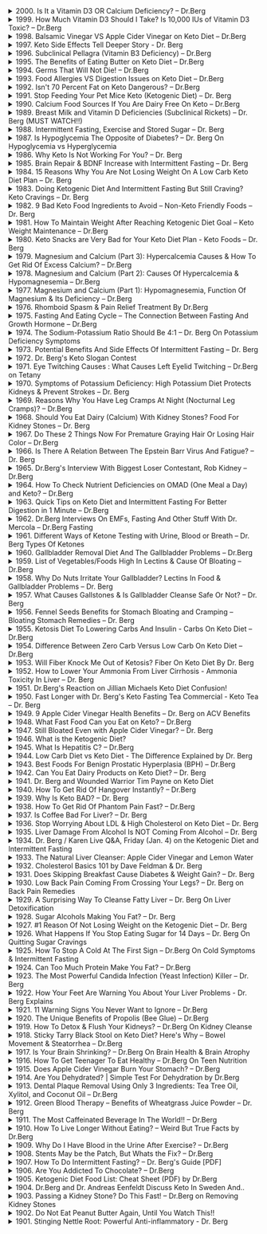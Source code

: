 <details>
<summary>2000. Is It a Vitamin D3 OR Calcium Deficiency? – Dr.Berg</summary>

[[Youtube]](https://www.youtube.com/watch?v=r-IpzwZJDYM)


</details>

<details>
<summary>1999. How Much Vitamin D3 Should I Take? Is 10,000 IUs of Vitamin D3 Toxic? – Dr.Berg</summary>

[[Youtube]](https://www.youtube.com/watch?v=q2glDkfDUiM)


</details>

<details>
<summary>1998. Balsamic Vinegar VS Apple Cider Vinegar on Keto Diet – Dr.Berg</summary>

[[Youtube]](https://www.youtube.com/watch?v=xlilCytP9Pc)


</details>

<details>
<summary>1997. Keto Side Effects Tell Deeper Story - Dr. Berg</summary>

[[Youtube]](https://www.youtube.com/watch?v=0tXrhPFj9Fw)


</details>

<details>
<summary>1996. Subclinical Pellagra (Vitamin B3 Deficiency) – Dr.Berg</summary>

[[Youtube]](https://www.youtube.com/watch?v=oVXUdhH7z0M)


</details>

<details>
<summary>1995. The Benefits of Eating Butter on Keto Diet – Dr.Berg</summary>

[[Youtube]](https://www.youtube.com/watch?v=p8cP0zll6do)


</details>

<details>
<summary>1994. Germs That Will Not Die! – Dr.Berg</summary>

[[Youtube]](https://www.youtube.com/watch?v=VyA4Yi2nb5Q)


</details>

<details>
<summary>1993. Food Allergies VS Digestion Issues on Keto Diet – Dr.Berg</summary>

[[Youtube]](https://www.youtube.com/watch?v=ZC6hE8iLpiI)


</details>

<details>
<summary>1992. Isn't 70 Percent Fat on Keto Dangerous? – Dr.Berg</summary>

[[Youtube]](https://www.youtube.com/watch?v=tyPTFlE6tKg)


</details>

<details>
<summary>1991. Stop Feeding Your Pet Mice Keto (Ketogenic Diet) – Dr. Berg</summary>

[[Youtube]](https://www.youtube.com/watch?v=2LskFJ5fRK8)


</details>

<details>
<summary>1990. Calcium Food Sources If You Are Dairy Free On Keto – Dr.Berg</summary>

[[Youtube]](https://www.youtube.com/watch?v=SMTWMwiGlTc)


</details>

<details>
<summary>1989. Breast Milk and Vitamin D Deficiencies (Subclinical Rickets) – Dr. Berg (MUST WATCH!!)</summary>

[[Youtube]](https://www.youtube.com/watch?v=aB2qYuUUoDE)


</details>

<details>
<summary>1988. Intermittent Fasting, Exercise and Stored Sugar – Dr. Berg</summary>

[[Youtube]](https://www.youtube.com/watch?v=F6tYnMRKkXI)


</details>

<details>
<summary>1987. Is Hypoglycemia The Opposite of Diabetes? – Dr. Berg On Hypoglycemia vs Hyperglycemia</summary>

[[Youtube]](https://www.youtube.com/watch?v=ur76HU-S3jA)


</details>

<details>
<summary>1986. Why Keto Is Not Working For You? – Dr. Berg</summary>

[[Youtube]](https://www.youtube.com/watch?v=HScbz8CflGY)


</details>

<details>
<summary>1985. Brain Repair & BDNF Increase with Intermittent Fasting – Dr. Berg</summary>

[[Youtube]](https://www.youtube.com/watch?v=YccBeF1u_Ac)


</details>

<details>
<summary>1984. 15 Reasons Why You Are Not Losing Weight On A Low Carb Keto Diet Plan – Dr. Berg</summary>

[[Youtube]](https://www.youtube.com/watch?v=kx-2iz54huk)


</details>

<details>
<summary>1983. Doing Ketogenic Diet And Intermittent Fasting But Still Craving? Keto Cravings – Dr. Berg</summary>

[[Youtube]](https://www.youtube.com/watch?v=woTz1sG8rpI)


</details>

<details>
<summary>1982. 9 Bad Keto Food Ingredients to Avoid – Non-Keto Friendly Foods – Dr. Berg</summary>

[[Youtube]](https://www.youtube.com/watch?v=FJXXEwvJ5_U)


</details>

<details>
<summary>1981. How To Maintain Weight After Reaching Ketogenic Diet Goal – Keto Weight Maintenance – Dr.Berg</summary>

[[Youtube]](https://www.youtube.com/watch?v=h4yPJCHPfzs)


</details>

<details>
<summary>1980. Keto Snacks are Very Bad for Your Keto Diet Plan - Keto Foods – Dr. Berg</summary>

[[Youtube]](https://www.youtube.com/watch?v=zPF67mY3R8g)


</details>

<details>
<summary>1979. Magnesium and Calcium (Part 3): Hypercalcemia Causes & How To Get Rid Of Excess Calcium? – Dr.Berg</summary>

[[Youtube]](https://www.youtube.com/watch?v=9lEAzabnPtk)


</details>

<details>
<summary>1978. Magnesium and Calcium (Part 2): Causes Of Hypercalcemia & Hypomagnesemia – Dr.Berg</summary>

[[Youtube]](https://www.youtube.com/watch?v=LcePNeNHefM)


</details>

<details>
<summary>1977. Magnesium and Calcium (Part 1): Hypomagnesemia, Function Of Magnesium & Its Deficiency – Dr.Berg</summary>

[[Youtube]](https://www.youtube.com/watch?v=z8L4uE0ZUVg)


</details>

<details>
<summary>1976. Rhomboid Spasm & Pain Relief Treatment By Dr.Berg</summary>

[[Youtube]](https://www.youtube.com/watch?v=NJhnwxa9Jz0)


</details>

<details>
<summary>1975. Fasting And Eating Cycle – The Connection Between Fasting And Growth Hormone – Dr.Berg</summary>

[[Youtube]](https://www.youtube.com/watch?v=PleuzF9Ceto)


</details>

<details>
<summary>1974. The Sodium-Potassium Ratio Should Be 4:1 – Dr. Berg On Potassium Deficiency Symptoms</summary>

[[Youtube]](https://www.youtube.com/watch?v=kS42ykUl5-E)


</details>

<details>
<summary>1973. Potential Benefits And Side Effects Of Intermittent Fasting – Dr. Berg</summary>

[[Youtube]](https://www.youtube.com/watch?v=Y54sBoT4UbI)


</details>

<details>
<summary>1972. Dr. Berg's Keto Slogan Contest</summary>

[[Youtube]](https://www.youtube.com/watch?v=ptkt-3fBDEs)


</details>

<details>
<summary>1971. Eye Twitching Causes : What Causes Left Eyelid Twitching – Dr.Berg on Tetany</summary>

[[Youtube]](https://www.youtube.com/watch?v=94Q-1Fjp9io)


</details>

<details>
<summary>1970. Symptoms of Potassium Deficiency: High Potassium Diet Protects Kidneys & Prevent Strokes – Dr. Berg</summary>

[[Youtube]](https://www.youtube.com/watch?v=67sCkku8u3o)


</details>

<details>
<summary>1969. Reasons Why You Have Leg Cramps At Night (Nocturnal Leg Cramps)? – Dr.Berg</summary>

[[Youtube]](https://www.youtube.com/watch?v=lEMBTx2EtFw)


</details>

<details>
<summary>1968. Should You Eat Dairy (Calcium) With Kidney Stones? Food For Kidney Stones – Dr. Berg</summary>

[[Youtube]](https://www.youtube.com/watch?v=3GjCWe7rTOc)


</details>

<details>
<summary>1967. Do These 2 Things Now For Premature Graying Hair Or Losing Hair Color – Dr.Berg</summary>

[[Youtube]](https://www.youtube.com/watch?v=SpWVJ1nGJfo)


</details>

<details>
<summary>1966. Is There A Relation Between The Epstein Barr Virus And Fatigue? – Dr. Berg</summary>

[[Youtube]](https://www.youtube.com/watch?v=v8WwNeP5J3o)


</details>

<details>
<summary>1965. Dr.Berg's Interview With Biggest Loser Contestant, Rob Kidney – Dr.Berg</summary>

[[Youtube]](https://www.youtube.com/watch?v=lGrFu6xIa5k)


</details>

<details>
<summary>1964. How To Check Nutrient Deficiencies on OMAD (One Meal a Day) and Keto? – Dr.Berg</summary>

[[Youtube]](https://www.youtube.com/watch?v=GvT4YuwKfHw)


</details>

<details>
<summary>1963. Quick Tips on Keto Diet and Intermittent Fasting For Better Digestion in 1 Minute – Dr.Berg</summary>

[[Youtube]](https://www.youtube.com/watch?v=lmIrehCI1Sk)


</details>

<details>
<summary>1962. Dr.Berg Interviews On EMFs, Fasting And Other Stuff With Dr. Mercola – Dr.Berg Fasting</summary>

[[Youtube]](https://www.youtube.com/watch?v=qsRBYKsdshQ)


</details>

<details>
<summary>1961. Different Ways of Ketone Testing with Urine, Blood or Breath – Dr. Berg Types Of Ketones</summary>

[[Youtube]](https://www.youtube.com/watch?v=eiot3waa3yU)


</details>

<details>
<summary>1960. Gallbladder Removal Diet And The Gallbladder Problems – Dr.Berg</summary>

[[Youtube]](https://www.youtube.com/watch?v=24jitdT7z58)


</details>

<details>
<summary>1959. List of Vegetables/Foods High In Lectins & Cause Of Bloating – Dr.Berg</summary>

[[Youtube]](https://www.youtube.com/watch?v=9EKlzQzGKpg)


</details>

<details>
<summary>1958. Why Do Nuts Irritate Your Gallbladder? Lectins In Food & Gallbladder Problems – Dr. Berg</summary>

[[Youtube]](https://www.youtube.com/watch?v=e-sYZnG7-HU)


</details>

<details>
<summary>1957. What Causes Gallstones & Is Gallbladder Cleanse Safe Or Not? – Dr. Berg</summary>

[[Youtube]](https://www.youtube.com/watch?v=2oUvwXAZzEI)


</details>

<details>
<summary>1956. Fennel Seeds Benefits for Stomach Bloating and Cramping – Bloating Stomach Remedies – Dr. Berg</summary>

[[Youtube]](https://www.youtube.com/watch?v=mjnJKuFv6X0)


</details>

<details>
<summary>1955. Ketosis Diet To Lowering Carbs And Insulin - Carbs On Keto Diet – Dr.Berg</summary>

[[Youtube]](https://www.youtube.com/watch?v=4t4OlImxtt0)


</details>

<details>
<summary>1954. Difference Between Zero Carb Versus Low Carb On Keto Diet – Dr.Berg</summary>

[[Youtube]](https://www.youtube.com/watch?v=OzGwBeFK87g)


</details>

<details>
<summary>1953. Will Fiber Knock Me Out of Ketosis? Fiber On Keto Diet By Dr. Berg</summary>

[[Youtube]](https://www.youtube.com/watch?v=AYtbXPExsUM)


</details>

<details>
<summary>1952. How to Lower Your Ammonia From Liver Cirrhosis - Ammonia Toxicity In Liver – Dr. Berg</summary>

[[Youtube]](https://www.youtube.com/watch?v=iiDbC0KdSzk)


</details>

<details>
<summary>1951. Dr.Berg's Reaction on Jillian Michaels Keto Diet Confusion!</summary>

[[Youtube]](https://www.youtube.com/watch?v=fYOa4z6CiP0)


</details>

<details>
<summary>1950. Fast Longer with Dr. Berg's Keto Fasting Tea Commercial - Keto Tea – Dr. Berg</summary>

[[Youtube]](https://www.youtube.com/watch?v=iwT4oFJ9Vz8)


</details>

<details>
<summary>1949. 9 Apple Cider Vinegar Health Benefits – Dr. Berg on ACV Benefits</summary>

[[Youtube]](https://www.youtube.com/watch?v=qTzxfoL82n8)


</details>

<details>
<summary>1948. What Fast Food Can you Eat on Keto? – Dr.Berg</summary>

[[Youtube]](https://www.youtube.com/watch?v=EXzVJvR4Ui4)


</details>

<details>
<summary>1947. Still Bloated Even with Apple Cider Vinegar? – Dr. Berg</summary>

[[Youtube]](https://www.youtube.com/watch?v=hj-q_LPgfQs)


</details>

<details>
<summary>1946. What is the Ketogenic Diet?</summary>

[[Youtube]](https://www.youtube.com/watch?v=JATFrKrG9Cc)


</details>

<details>
<summary>1945. What Is Hepatitis C? – Dr.Berg</summary>

[[Youtube]](https://www.youtube.com/watch?v=2Qx-c_rqswI)


</details>

<details>
<summary>1944. Low Carb Diet vs Keto Diet - The Difference Explained by Dr. Berg</summary>

[[Youtube]](https://www.youtube.com/watch?v=nDR6TM64xWc)


</details>

<details>
<summary>1943. Best Foods For Benign Prostatic Hyperplasia (BPH) – Dr.Berg</summary>

[[Youtube]](https://www.youtube.com/watch?v=CH7Ox6aYwxc)


</details>

<details>
<summary>1942. Can You Eat Dairy Products on Keto Diet? – Dr. Berg</summary>

[[Youtube]](https://www.youtube.com/watch?v=Gzuq_7y6s9A)


</details>

<details>
<summary>1941. Dr. Berg and Wounded Warrior Tim Payne on Keto Diet</summary>

[[Youtube]](https://www.youtube.com/watch?v=la_3xi8MnEY)


</details>

<details>
<summary>1940. How To Get Rid Of Hangover Instantly? – Dr.Berg</summary>

[[Youtube]](https://www.youtube.com/watch?v=ZNH_u-A6RZk)


</details>

<details>
<summary>1939. Why Is Keto BAD? – Dr. Berg</summary>

[[Youtube]](https://www.youtube.com/watch?v=SFTJNnRWQbY)


</details>

<details>
<summary>1938. How To Get Rid Of Phantom Pain Fast? – Dr.Berg</summary>

[[Youtube]](https://www.youtube.com/watch?v=43WLjkVenI8)


</details>

<details>
<summary>1937. Is Coffee Bad For Liver? – Dr. Berg</summary>

[[Youtube]](https://www.youtube.com/watch?v=gksfaHvO1kE)


</details>

<details>
<summary>1936. Stop Worrying About LDL & High Cholesterol on Keto Diet – Dr. Berg</summary>

[[Youtube]](https://www.youtube.com/watch?v=dWMaXJtoXBo)


</details>

<details>
<summary>1935. Liver Damage From Alcohol Is NOT Coming From Alcohol – Dr. Berg</summary>

[[Youtube]](https://www.youtube.com/watch?v=wWlAIxvzlEw)


</details>

<details>
<summary>1934. Dr. Berg / Karen Live Q&A, Friday (Jan. 4) on the Ketogenic Diet and Intermittent Fasting</summary>

[[Youtube]](https://www.youtube.com/watch?v=7-_J31ZykJM)


</details>

<details>
<summary>1933. The Natural Liver Cleanser: Apple Cider Vinegar and Lemon Water</summary>

[[Youtube]](https://www.youtube.com/watch?v=eqQnJIx17io)


</details>

<details>
<summary>1932. Cholesterol Basics 101 by Dave Feldman & Dr. Berg</summary>

[[Youtube]](https://www.youtube.com/watch?v=JkZvFjW82Mk)


</details>

<details>
<summary>1931. Does Skipping Breakfast Cause Diabetes & Weight Gain? – Dr. Berg</summary>

[[Youtube]](https://www.youtube.com/watch?v=vCHnAFnYBRc)


</details>

<details>
<summary>1930. Low Back Pain Coming From Crossing Your Legs? – Dr. Berg on Back Pain Remedies</summary>

[[Youtube]](https://www.youtube.com/watch?v=9audjsJxvdM)


</details>

<details>
<summary>1929. A Surprising Way To Cleanse Fatty Liver – Dr. Berg On Liver Detoxification</summary>

[[Youtube]](https://www.youtube.com/watch?v=weZ_BoMptLI)


</details>

<details>
<summary>1928. Sugar Alcohols Making You Fat? – Dr. Berg</summary>

[[Youtube]](https://www.youtube.com/watch?v=lWrecoI2Wmo)


</details>

<details>
<summary>1927. #1 Reason Of Not Losing Weight on the Ketogenic Diet – Dr. Berg</summary>

[[Youtube]](https://www.youtube.com/watch?v=9S5xspoLTvg)


</details>

<details>
<summary>1926. What Happens If You Stop Eating Sugar for 14 Days – Dr. Berg On Quitting Sugar Cravings</summary>

[[Youtube]](https://www.youtube.com/watch?v=mRj1RKh4xyY)


</details>

<details>
<summary>1925. How To Stop A Cold At The First Sign – Dr.Berg On Cold Symptoms & Intermittent Fasting</summary>

[[Youtube]](https://www.youtube.com/watch?v=_K-nq704I8E)


</details>

<details>
<summary>1924. Can Too Much Protein Make You Fat? – Dr.Berg</summary>

[[Youtube]](https://www.youtube.com/watch?v=jivs8wYzNxw)


</details>

<details>
<summary>1923. The Most Powerful Candida Infection (Yeast Infection) Killer – Dr. Berg</summary>

[[Youtube]](https://www.youtube.com/watch?v=OjdweOuY_xw)


</details>

<details>
<summary>1922. How Your Feet Are Warning You About Your Liver Problems - Dr. Berg Explains</summary>

[[Youtube]](https://www.youtube.com/watch?v=CsTmgX32Uk8)


</details>

<details>
<summary>1921. 11 Warning Signs You Never Want to Ignore – Dr.Berg</summary>

[[Youtube]](https://www.youtube.com/watch?v=xkBKDbSf4Po)


</details>

<details>
<summary>1920. The Unique Benefits of Propolis (Bee Glue) – Dr.Berg</summary>

[[Youtube]](https://www.youtube.com/watch?v=LePHVeGDwAk)


</details>

<details>
<summary>1919. How To Detox & Flush Your Kidneys? – Dr.Berg On Kidney Cleanse</summary>

[[Youtube]](https://www.youtube.com/watch?v=GZhA-pItUo4)


</details>

<details>
<summary>1918. Sticky Tarry Black Stool on Keto Diet? Here's Why – Bowel Movement & Steatorrhea – Dr.Berg</summary>

[[Youtube]](https://www.youtube.com/watch?v=4GIAf80ZYKo)


</details>

<details>
<summary>1917. Is Your Brain Shrinking? – Dr.Berg On Brain Health & Brain Atrophy</summary>

[[Youtube]](https://www.youtube.com/watch?v=NOdz26znBbE)


</details>

<details>
<summary>1916. How To Get Teenager To Eat Healthy – Dr.Berg On Teen Nutrition</summary>

[[Youtube]](https://www.youtube.com/watch?v=cBOKX4f737w)


</details>

<details>
<summary>1915. Does Apple Cider Vinegar Burn Your Stomach? – Dr.Berg</summary>

[[Youtube]](https://www.youtube.com/watch?v=XID81ZUi5HU)


</details>

<details>
<summary>1914. Are You Dehydrated? | Simple Test For Dehydration by Dr.Berg</summary>

[[Youtube]](https://www.youtube.com/watch?v=hqHim1SVAv0)


</details>

<details>
<summary>1913. Dental Plaque Removal Using Only 3 Ingredients: Tea Tree Oil, Xylitol, and Coconut Oil – Dr.Berg</summary>

[[Youtube]](https://www.youtube.com/watch?v=666NgzT3gl8)


</details>

<details>
<summary>1912. Green Blood Therapy – Benefits of Wheatgrass Juice Powder – Dr. Berg</summary>

[[Youtube]](https://www.youtube.com/watch?v=1MDGSbA6u4A)


</details>

<details>
<summary>1911. The Most Caffeinated Beverage In The World!! – Dr.Berg</summary>

[[Youtube]](https://www.youtube.com/watch?v=Z24YLdfN9VM)


</details>

<details>
<summary>1910. How To Live Longer Without Eating? – Weird But True Facts by Dr.Berg</summary>

[[Youtube]](https://www.youtube.com/watch?v=ZoDYQa3uWtY)


</details>

<details>
<summary>1909. Why Do I Have Blood in the Urine After Exercise? – Dr.Berg</summary>

[[Youtube]](https://www.youtube.com/watch?v=xcwUfybfRpo)


</details>

<details>
<summary>1908. Stents May be the Patch, But Whats the Fix? – Dr.Berg</summary>

[[Youtube]](https://www.youtube.com/watch?v=0WIyGhg686A)


</details>

<details>
<summary>1907. How To Do Intermittent Fasting? – Dr. Berg's Guide [PDF]</summary>

[[Youtube]](https://www.youtube.com/watch?v=BphyxMtnwmg)


</details>

<details>
<summary>1906. Are You Addicted To Chocolate? – Dr.Berg</summary>

[[Youtube]](https://www.youtube.com/watch?v=wvTbhP8khzQ)


</details>

<details>
<summary>1905. Ketogenic Diet Food List: Cheat Sheet (PDF) by Dr.Berg</summary>

[[Youtube]](https://www.youtube.com/watch?v=bzs_60vTkpU)


</details>

<details>
<summary>1904. Dr.Berg and Dr. Andreas Eenfeldt Discuss Keto In Sweden And..</summary>

[[Youtube]](https://www.youtube.com/watch?v=KqrAXYr-Z38)


</details>

<details>
<summary>1903. Passing a Kidney Stone? Do This Fast! – Dr.Berg on Removing Kidney Stones</summary>

[[Youtube]](https://www.youtube.com/watch?v=Fc--yIUWO8o)


</details>

<details>
<summary>1902. Do Not Eat Peanut Butter Again, Until You Watch This!!</summary>

[[Youtube]](https://www.youtube.com/watch?v=NSPWFz6Dn44)


</details>

<details>
<summary>1901. Stinging Nettle Root: Powerful Anti-inflammatory - Dr. Berg</summary>

[[Youtube]](https://www.youtube.com/watch?v=HIiM7q8A8Ic)


</details>

